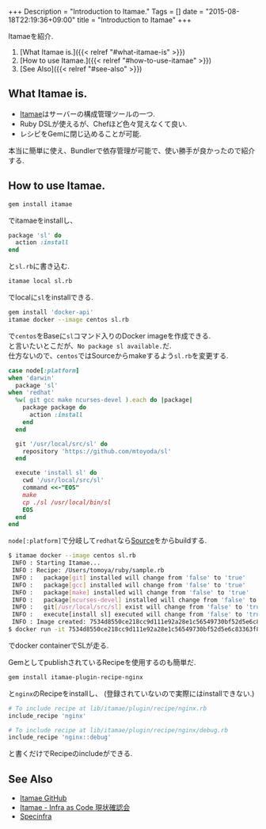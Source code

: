 +++
Description = "Introduction to Itamae."
Tags = []
date = "2015-08-18T22:19:36+09:00"
title = "Introduction to Itamae"
+++

Itamaeを紹介.

<!--more-->


1. [What Itamae is.]({{< relref "#what-itamae-is" >}})
2. [How to use Itamae.]({{< relref "#how-to-use-itamae" >}})
3. [See Also]({{< relref "#see-also" >}})


What Itamae is.
---

- [Itamae](https://github.com/itamae-kitchen/itamae)はサーバーの構成管理ツールの一つ.
- Ruby DSLが使えるが、Chefほど色々覚えなくて良い.
- レシピをGemに閉じ込めることが可能.

本当に簡単に使え、Bundlerで依存管理が可能で、使い勝手が良かったので紹介する.


How to use Itamae.
---

```sh
gem install itamae
```

でitamaeをinstallし、

```ruby
package 'sl' do
  action :install
end
```

と`sl.rb`に書き込む.

```sh
itamae local sl.rb
```

でlocalに`sl`をinstallできる.

```sh
gem install 'docker-api'
itamae docker --image centos sl.rb
```

で`centos`をBaseに`sl`コマンド入りのDocker imageを作成できる.  
と言いたいとこだが、`No package sl available.`だ.  
仕方ないので、`centos`ではSourceからmakeするよう`sl.rb`を変更する.

```ruby
case node[:platform]
when 'darwin'
  package 'sl'
when 'redhat'
  %w( git gcc make ncurses-devel ).each do |package|
    package package do
      action :install
    end
  end

  git '/usr/local/src/sl' do
    repository 'https://github.com/mtoyoda/sl'
  end

  execute 'install sl' do
    cwd '/usr/local/src/sl'
    command <<-"EOS"
    make
    cp ./sl /usr/local/bin/sl
    EOS
  end
end
```

`node[:platform]`で分岐して`redhat`なら[Source](https://github.com/mtoyoda/sl)をからbuildする.

```sh
$ itamae docker --image centos sl.rb
 INFO : Starting Itamae...
 INFO : Recipe: /Users/tomoya/ruby/sample.rb
 INFO :   package[git] installed will change from 'false' to 'true'
 INFO :   package[gcc] installed will change from 'false' to 'true'
 INFO :   package[make] installed will change from 'false' to 'true'
 INFO :   package[ncurses-devel] installed will change from 'false' to 'true'
 INFO :   git[/usr/local/src/sl] exist will change from 'false' to 'true'
 INFO :   execute[install sl] executed will change from 'false' to 'true'
 INFO : Image created: 7534d8550ce218cc9d111e92a28e1c56549730bf52d5e6c83363f8a9b2042825
$ docker run -it 7534d8550ce218cc9d111e92a28e1c56549730bf52d5e6c83363f8a9b2042825 sl
```

でdocker containerでSLが走る.


GemとしてpublishされているRecipeを使用するのも簡単だ.

```sh
gem install itamae-plugin-recipe-nginx
```

と`nginx`のRecipeをinstallし、
(登録されていないので実際にはinstallできない.)

```ruby
# To include recipe at lib/itamae/plugin/recipe/nginx.rb
include_recipe 'nginx'

# To include recipe at lib/itamae/plugin/recipe/nginx/debug.rb
include_recipe 'nginx::debug'
```

と書くだけでRecipeのincludeができる.


See Also
---

- [Itamae GitHub](https://github.com/itamae-kitchen/itamae)
- [Itamae - Infra as Code 現状確認会](https://speakerdeck.com/ryotarai/itamae-infra-as-code-xian-zhuang-que-ren-hui)
- [Specinfra](https://github.com/mizzy/specinfra)
